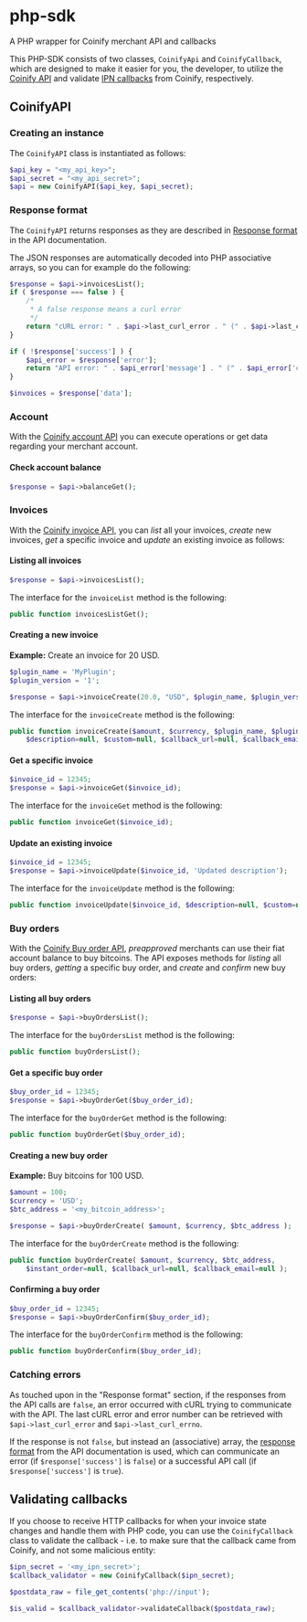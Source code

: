 # php-sdk
A PHP wrapper for Coinify merchant API and callbacks

This PHP-SDK consists of two classes, `CoinifyApi` and `CoinifyCallback`, which are designed to make it easier for you,
the developer, to utilize the [Coinify API](https://coinify.com/docs/api) and validate [IPN callbacks](https://coinify.com/docs/api/#callbacks) from Coinify, respectively. 

## CoinifyAPI

### Creating an instance
The `CoinifyAPI` class is instantiated as follows:

```php
$api_key = "<my_api_key>";
$api_secret = "<my_api_secret>";
$api = new CoinifyAPI($api_key, $api_secret);
```

### Response format
The `CoinifyAPI` returns responses as they are described in [Response format](https://coinify.com/docs/api/#response-format) in the API documentation.

The JSON responses are automatically decoded into PHP associative arrays, so you can for example do the following:

```php
$response = $api->invoicesList();
if ( $response === false ) {
    /*
     * A false response means a curl error
     */
    return "cURL error: " . $api->last_curl_error . " (" . $api->last_curl_errno . ")";
}

if ( !$response['success'] ) {
    $api_error = $response['error'];
    return "API error: " . $api_error['message'] . " (" . $api_error['code'] . ")";
}

$invoices = $response['data'];
```

### Account
With the [Coinify account API](https://coinify.com/docs/api/#account) you can execute operations or get data regarding your merchant account.

#### Check account balance
```php
$response = $api->balanceGet();
```

### Invoices
With the [Coinify invoice API](https://coinify.com/docs/api/#invoices), you can *list* all your invoices, *create* new invoices, *get* a specific invoice and *update* an existing invoice as follows:

#### Listing all invoices
```php
$response = $api->invoicesList();
```

The interface for the `invoiceList` method is the following:
```php
public function invoicesListGet();
```

#### Creating a new invoice
**Example:** Create an invoice for 20 USD.

```php
$plugin_name = 'MyPlugin';
$plugin_version = '1';

$response = $api->invoiceCreate(20.0, "USD", $plugin_name, $plugin_version);
```

The interface for the `invoiceCreate` method is the following:
```php
public function invoiceCreate($amount, $currency, $plugin_name, $plugin_version,
    $description=null, $custom=null, $callback_url=null, $callback_email=null, $return_url=null, $cancel_url=null);
```

#### Get a specific invoice
```php
$invoice_id = 12345;
$response = $api->invoiceGet($invoice_id);
```

The interface for the `invoiceGet` method is the following:
```php
public function invoiceGet($invoice_id);
```

#### Update an existing invoice
```php
$invoice_id = 12345;
$response = $api->invoiceUpdate($invoice_id, 'Updated description');
```

The interface for the `invoiceUpdate` method is the following:
```php
public function invoiceUpdate($invoice_id, $description=null, $custom=null);
```

### Buy orders
With the [Coinify Buy order API](https://coinify.com/docs/api/#buy-orders), *preapproved* merchants
can use their fiat account balance to buy bitcoins. The API exposes methods
for *listing* all buy orders, *getting* a specific buy order, and *create* and *confirm*
new buy orders:


#### Listing all buy orders
```php
$response = $api->buyOrdersList();
```

The interface for the `buyOrdersList` method is the following:
```php
public function buyOrdersList();
```

#### Get a specific buy order
```php
$buy_order_id = 12345;
$response = $api->buyOrderGet($buy_order_id);
```

The interface for the `buyOrderGet` method is the following:
```php
public function buyOrderGet($buy_order_id);
```

#### Creating a new buy order
**Example:** Buy bitcoins for 100 USD.

```php
$amount = 100;
$currency = 'USD';
$btc_address = '<my_bitcoin_address>';

$response = $api->buyOrderCreate( $amount, $currency, $btc_address );
```

The interface for the `buyOrderCreate` method is the following:
```php
public function buyOrderCreate( $amount, $currency, $btc_address, 
    $instant_order=null, $callback_url=null, $callback_email=null );
```

#### Confirming a buy order
```php
$buy_order_id = 12345;
$response = $api->buyOrderConfirm($buy_order_id);
```

The interface for the `buyOrderConfirm` method is the following:
```php
public function buyOrderConfirm($buy_order_id);
```


### Catching errors
As touched upon in the "Response format" section, if the responses from the API calls are `false`, an error occurred with cURL trying to communicate with the API. The last cURL error and error number can be retrieved with `$api->last_curl_error` and `$api->last_curl_errno`.

If the response is not `false`, but instead an (associative) array, the [response format](https://coinify.com/docs/api/#response-format) from the API documentation is used, which can communicate an error (if `$response['success']` is `false`) or a successful API call (if `$response['success']` is `true`).


## Validating callbacks
If you choose to receive HTTP callbacks for when your invoice state changes and handle them with PHP code, you can use the `CoinifyCallback` class to validate the callback - i.e. to make sure that the callback came from Coinify, and not some malicious entity:

```php
$ipn_secret = '<my_ipn_secret>';
$callback_validator = new CoinifyCallback($ipn_secret);

$postdata_raw = file_get_contents('php://input');

$is_valid = $callback_validator->validateCallback($postdata_raw);
```